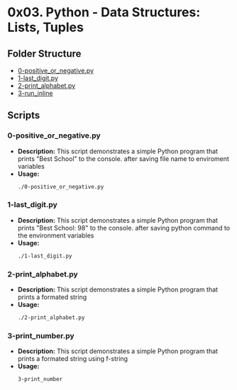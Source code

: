 # 0x03. Python - Data Structures: Lists, Tuples 

## Folder Structure

- [0-positive_or_negative.py](#0-positive_or_negative.py)
- [1-last_digit.py](#1-run_inline)
- [2-print_alphabet.py](#2-print_alphabet.py)
- [3-run_inline](3-run_inline/README.md)

## Scripts

### 0-positive_or_negative.py

- **Description:** This script demonstrates a simple Python program that prints "Best School" to the console. after saving file name to enviroment variables
- **Usage:**
  ```bash
  ./0-positive_or_negative.py 

### 1-last_digit.py

- **Description:** This script demonstrates a simple Python program that prints "Best School: 98" to the console. after saving python command to the environment variables
- **Usage:**
  ```bash
  ./1-last_digit.py
### 2-print_alphabet.py

- **Description:** This script demonstrates a simple Python program that prints a formated string
- **Usage:**
  ```bash
  ./2-print_alphabet.py
### 3-print_number.py

- **Description:** This script demonstrates a simple Python program that prints a formated string using f-string
- **Usage:**
  ```bash
  3-print_number

